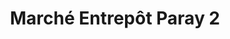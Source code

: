 ---
title: "Marché Entrepôt Paray 2"
url: /paray-vieille-poste/marche-entrepot-paray-2/
shop: commodité
---